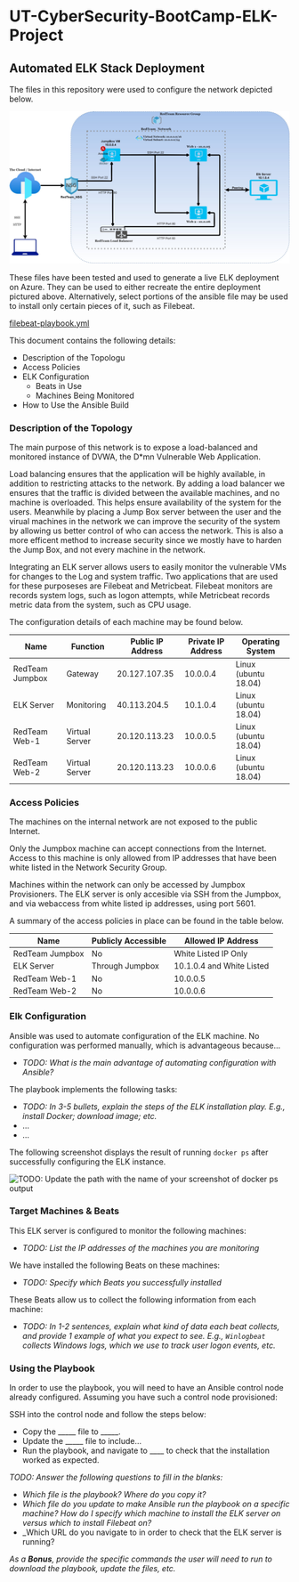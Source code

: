 # UT-CyberSecurity-BootCamp-ELK-Project

## Automated ELK Stack Deployment

The files in this repository were used to configure the network depicted below.

![ELK Network Diagram](https://github.com/NDamianRodz/UT-CyberSecurity-BootCamp-ELK-Project/blob/main/ELK%20Network%20Diagram.jpg)

These files have been tested and used to generate a live ELK deployment on Azure. They can be used to either recreate the entire deployment pictured above. Alternatively, select portions of the ansible file may be used to install only certain pieces of it, such as Filebeat.

  [filebeat-playbook.yml](https://github.com/NDamianRodz/UT-CyberSecurity-BootCamp-ELK-Project/blob/main/filebeat-playbook.yml)

This document contains the following details:
- Description of the Topologu
- Access Policies
- ELK Configuration
  - Beats in Use
  - Machines Being Monitored
- How to Use the Ansible Build


### Description of the Topology

The main purpose of this network is to expose a load-balanced and monitored instance of DVWA, the D*mn Vulnerable Web Application.

Load balancing ensures that the application will be highly available, in addition to restricting attacks to the network.
By adding a load balancer we ensures that the traffic is divided between the available machines, and no machine is overloaded. This helps ensure availability of the system for the users. Meanwhile by placing a Jump Box server between the user and the virual machines in the network we can improve the security of the system by allowing us better control of who can access the network. This is also a more efficent method to increase security since we mostly have to harden the Jump Box, and not every machine in the network. 

Integrating an ELK server allows users to easily monitor the vulnerable VMs for changes to the Log and system traffic. Two applications that are used for these purposeses are Filebeat and Metricbeat. Filebeat monitors are records system logs, such as logon attempts, while Metricbeat records metric data from the system, such as CPU usage.

The configuration details of each machine may be found below.


| Name            | Function       | Public IP Address | Private IP Address | Operating System     |
|-----------------|----------------|-------------------|--------------------|----------------------|
| RedTeam Jumpbox | Gateway        | 20.127.107.35     | 10.0.0.4           | Linux (ubuntu 18.04) |
| ELK Server      | Monitoring     | 40.113.204.5      | 10.1.0.4           | Linux (ubuntu 18.04) |
| RedTeam Web-1   | Virtual Server | 20.120.113.23     | 10.0.0.5           | Linux (ubuntu 18.04) |
| RedTeam Web-2   | Virtual Server | 20.120.113.23     | 10.0.0.6           | Linux (ubuntu 18.04) |

### Access Policies

The machines on the internal network are not exposed to the public Internet. 

Only the Jumpbox machine can accept connections from the Internet. Access to this machine is only allowed from IP addresses that have been white listed in the Network Security Group.

Machines within the network can only be accessed by Jumpbox Provisioners.
The ELK server is only accesible via SSH from the Jumpbox, and via webaccess from white listed ip addresses, using port 5601.

A summary of the access policies in place can be found in the table below.

| Name            | Publicly Accessible | Allowed IP Address        |
|-----------------|---------------------|---------------------------|
| RedTeam Jumpbox | No                  | White Listed IP Only      |
| ELK Server      | Through Jumpbox     | 10.1.0.4 and White Listed |
| RedTeam Web-1   | No                  | 10.0.0.5                  |
| RedTeam Web-2   | No                  | 10.0.0.6                  |


### Elk Configuration

Ansible was used to automate configuration of the ELK machine. No configuration was performed manually, which is advantageous because...
- _TODO: What is the main advantage of automating configuration with Ansible?_

The playbook implements the following tasks:
- _TODO: In 3-5 bullets, explain the steps of the ELK installation play. E.g., install Docker; download image; etc._
- ...
- ...

The following screenshot displays the result of running `docker ps` after successfully configuring the ELK instance.

![TODO: Update the path with the name of your screenshot of docker ps output](Images/docker_ps_output.png)

### Target Machines & Beats
This ELK server is configured to monitor the following machines:
- _TODO: List the IP addresses of the machines you are monitoring_

We have installed the following Beats on these machines:
- _TODO: Specify which Beats you successfully installed_

These Beats allow us to collect the following information from each machine:
- _TODO: In 1-2 sentences, explain what kind of data each beat collects, and provide 1 example of what you expect to see. E.g., `Winlogbeat` collects Windows logs, which we use to track user logon events, etc._

### Using the Playbook
In order to use the playbook, you will need to have an Ansible control node already configured. Assuming you have such a control node provisioned: 

SSH into the control node and follow the steps below:
- Copy the _____ file to _____.
- Update the _____ file to include...
- Run the playbook, and navigate to ____ to check that the installation worked as expected.

_TODO: Answer the following questions to fill in the blanks:_
- _Which file is the playbook? Where do you copy it?_
- _Which file do you update to make Ansible run the playbook on a specific machine? How do I specify which machine to install the ELK server on versus which to install Filebeat on?_
- _Which URL do you navigate to in order to check that the ELK server is running?

_As a **Bonus**, provide the specific commands the user will need to run to download the playbook, update the files, etc._

